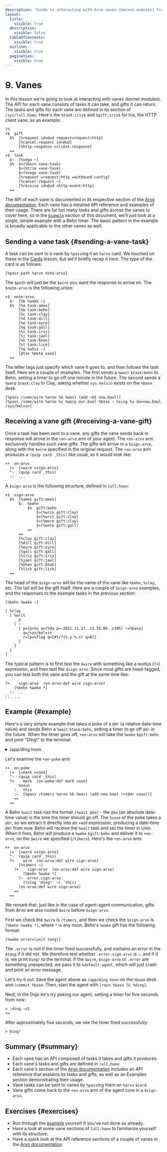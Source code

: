 ```yaml
---
description: "Guide to interacting with Arvo vanes (kernel modules) from Gall agents."
layout:
  title:
    visible: true
  description:
    visible: false
  tableOfContents:
    visible: true
  outline:
    visible: true
  pagination:
    visible: true
---
```


# 9. Vanes

In this lesson we're going to look at interacting with vanes (kernel modules). The API for each vane consists of tasks it can take, and gifts it can return. The tasks and gifts for each vane are defined in its section of `/sys/lull.hoon`. Here's the `$task:iris`s and `$gift:iris`s for Iris, the HTTP client vane, as an example:

```hoon
|%
+$  gift
  $%  [%request id=@ud request=request:http]
      [%cancel-request id=@ud]
      [%http-response =client-response]
  ==
+$  task
  $~  [%vega ~]
  $%  $>(%born vane-task)
      $>(%trim vane-task)
      $>(%vega vane-task)
      [%request =request:http =outbound-config]
      [%cancel-request ~]
      [%receive id=@ud =http-event:http]
  ==
```

The API of each vane is documented in its respective section of the [Arvo documentation](../../urbit-os/kernel/arvo). Each vane has a detailed API reference and examples of their usage. There are far too many tasks and gifts across the vanes to cover here, so in the [`Example`](#example) section of this document, we'll just look at a single, simple example with a Behn timer. The basic pattern in the example is broadly applicable to the other vanes as well.

## Sending a vane task {#sending-a-vane-task}

A task can be sent to a vane by `%pass`ing it an `%arvo` card. We touched on these in the [Cards](5-cards.md) lesson, but we'll briefly recap it here. The type of the card is as follows:

```hoon
[%pass path %arvo note-arvo]
```

The `$path` will just be the `$wire` you want the response to arrive on. The `$note-arvo` is the following union:

```hoon
+$  note-arvo
  $~  [%b %wake ~]
  $%  [%a task:ames]
      [%b task:behn]
      [%c task:clay]
      [%d task:dill]
      [%e task:eyre]
      [%g task:gall]
      [%i task:iris]
      [%j task:jael]
      [%k task:khan]
      [%l task:lick]
      [%$ %whiz ~]
      [@tas %meta vase]
  ==
```

The letter tags just specify which vane it goes to, and then follows the task itself. Here are a couple of examples. The first sends a `%wait` `$task:behn` to Behn, setting a timer to go off one minute in the future. The second sends a `%warp` `$task:clay` to Clay, asking whether `sys.kelvin` exists on the `%base` desk.

```hoon
[%pass /some/wire %arvo %b %wait (add ~m1 now.bowl)]
[%pass /some/wire %arvo %c %warp our.bowl %base ~ %sing %u da+now.bowl /sys/kelvin]
```

## Receiving a vane gift {#receiving-a-vane-gift}

Once a task has been sent to a vane, any gifts the vane sends back in response will arrive in the `+on-arvo` arm of your agent. The `+on-arvo` arm exclusively handles such vane gifts. The gifts will arrive in a `$sign-arvo`, along with the `$wire` specified in the original request. The `+on-arvo` arm produces a `(quip card _this)` like usual, so it would look like:

```hoon
++  on-arvo
  |=  [=wire =sign-arvo]
  ^-  (quip card _this)
  ::  ...
```

A `$sign-arvo` is the following structure, defined in `lull.hoon`:

```hoon
+$  sign-arvo
  $%  [%ames gift:ames]
      $:  %behn
          $%  gift:behn
              $>(%wris gift:clay)
              $>(%writ gift:clay)
              $>(%mere gift:clay)
              $>(%unto gift:gall)
          ==
      ==
      [%clay gift:clay]
      [%dill gift:dill]
      [%eyre gift:eyre]
      [%gall gift:gall]
      [%iris gift:iris]
      [%jael gift:jael]
      [%khan gift:khan]
      [%lick gift:lick]
  ==
```

The head of the `$sign-arvo` will be the name of the vane like `%behn`, `%clay`, etc. The tail will be the gift itself. Here are a couple of `$sign-arvo` examples, and the responses to the example tasks in the previous section:

```hoon
[%behn %wake ~]
```

```
[ %clay
  [ %writ
      p
    [ ~
      [ p=[p=%u q=[%da p=~2021.11.17..13.55.00..c195] r=%base]
        q=/sys/kelvin
        r=[p=%flag q=[#t/?(%.y %.n) q=0]]
      ]
    ]
  ]
]
```

The typical pattern is to first test the `$wire` with something like a wutlus (`?+`) expression, and then test the `$sign-arvo`. Since most gifts are head-tagged, you can test both the vane and the gift at the same time like:

```hoon
?+    sign-arvo  (on-arvo:def wire sign-arvo)
    [%behn %wake *]
  ::  ..
::  ...
```

## Example {#example}

Here's a very simple example that takes a poke of a `@dr` (a relative date-time value) and sends Behn a `%wait` `$task:behn`, setting a timer to go off `@dr` in the future. When the timer goes off, `+on-arvo` will take the `%wake` `$gift:behn` and print "Ding!" to the terminal.

<details>
<summary>/app/ding.hoon</summary>

```hoon
/+  default-agent, dbug
|%
+$  card  card:agent:gall
--
%-  agent:dbug
^-  agent:gall
|_  =bowl:gall
+*  this  .
    def   ~(. (default-agent this %.n) bowl)
++  on-init  on-init:def
++  on-save  on-save:def
++  on-load  on-load:def
++  on-poke
  |=  [=mark =vase]
  ^-  (quip card _this)
  ?+    mark  (on-poke:def mark vase)
      %noun
    :_  this
    :~  [%pass /timers %arvo %b %wait (add now.bowl !<(@dr vase))]
    ==
  ==
++  on-watch  on-watch:def
++  on-leave  on-leave:def
++  on-peek   on-peek:def
++  on-agent  on-agent:def
++  on-arvo
  |=  [=wire =sign-arvo]
  ^-  (quip card _this)
  ?+    wire  (on-arvo:def wire sign-arvo)
      [%timers ~]
    ?+    sign-arvo  (on-arvo:def wire sign-arvo)
        [%behn %wake *]
      ?~  error.sign-arvo
        ((slog 'Ding!' ~) `this)
      (on-arvo:def wire sign-arvo)
    ==
  ==
++  on-fail   on-fail:def
--
```

</details>

Let's examine the `+on-poke` arm:

```hoon
++  on-poke
  |=  [=mark =vase]
  ^-  (quip card _this)
  ?+    mark  (on-poke:def mark vase)
      %noun
    :_  this
    :~  [%pass /timers %arvo %b %wait (add now.bowl !<(@dr vase))]
    ==
  ==
```

A Behn `%wait` task has the format `[%wait @da]` - the `@da` (an absolute date-time value) is the time the timer should go off. The `$vase` of the poke takes a `@dr`, so we extract it directly into an `+add` expression, producing a date-time `@dr` from now. Behn will receive the `%wait` task and set the timer in Unix. When it fires, Behn will produce a `%wake` `$gift:behn` and deliver it to `+on-arvo`, on the `$wire` we specified (`/timers`). Here's the `+on-arvo` arm:

```hoon
++  on-arvo
  |=  [=wire =sign-arvo]
  ^-  (quip card _this)
  ?+    wire  (on-arvo:def wire sign-arvo)
      [%timers ~]
    ?+    sign-arvo  (on-arvo:def wire sign-arvo)
        [%behn %wake *]
      ?~  error.sign-arvo
        ((slog 'Ding!' ~) `this)
      (on-arvo:def wire sign-arvo)
    ==
  ==
```

We remark that, just like in the case of agent-agent communication, gifts from Arvo are also routed `$wire` before `$sign-arvo`.

First we check the `$wire` is `/timers`, and then we check the `$sign-arvo` is `[%behn %wake *]`, where `*` is any noun. Behn's `%wake` gift has the following format:

```hoon
[%wake error=(unit tang)]
```

The `.error` is null if the timer fired successfully, and contains an error in the `$tang` if it did not. We therefore test whether `.error.sign-arvo` is `~`, and if it is, we print `Ding!` to the terminal. If the `$wire`, `$sign-arvo` or `.error` are something unexpected, we pass it to `%default-agent`, which will just crash and print an error message.

Let's try it out. Save the agent above as `/app/ding.hoon` on the `%base` desk and `|commit %base`. Then, start the agent with `|rein %base [& %ding]`.

Next, in the Dojo let's try poking our agent, setting a timer for five seconds from now:

```
> :ding ~s5
>=
```

After approximately five seconds, we see the timer fired successfully:

```
> Ding!
```

## Summary {#summary}

- Each vane has an API composed of tasks it takes and gifts it produces.
- Each vane's tasks and gifts are defined in `lull.hoon`
- Each vane's section of the [Arvo documentation](../../urbit-os/kernel/arvo) includes an API reference that explains its tasks and gifts, as well as an Examples section demonstrating their usage.
- Vane tasks can be sent to vanes by `%pass`ing them an `%arvo` `$card`.
- Vane gifts come back to the `+on-arvo` arm of the agent core in a `$sign-arvo`.

## Exercises {#exercises}

- Run through the [example](#example) yourself if you've not done so already.
- Have a look at some vane sections of `lull.hoon` to familiarize yourself with its structure.
- Have a quick look at the API reference sections of a couple of vanes in the [Arvo documentation](../../urbit-os/kernel/arvo).
